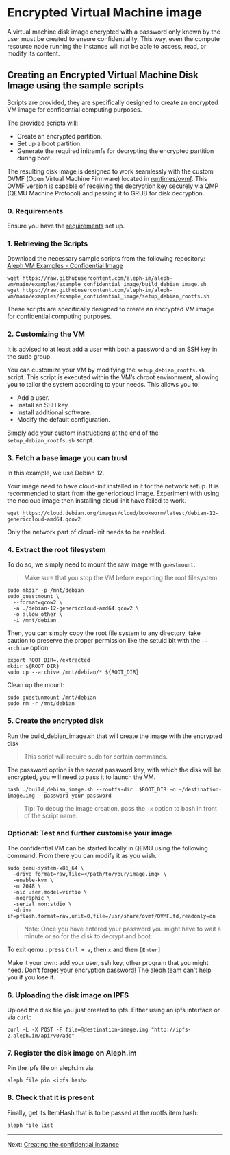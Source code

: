 # Encrypted Virtual Machine image

A virtual machine disk image encrypted with a password only known by the user must be created to ensure confidentiality. 
This way, even the compute resource node running the instance will not be able to access, read, or modify its content.
## Creating an Encrypted Virtual Machine Disk Image using the sample scripts

Scripts are provided, they are specifically designed to create an encrypted VM image for confidential computing purposes.

The provided scripts will:

* Create an encrypted partition.
* Set up a boot partition.
* Generate the required initramfs for decrypting the encrypted partition during boot.

The resulting disk image is designed to work seamlessly with the custom OVMF (Open Virtual Machine Firmware) located in [runtimes/ovmf](https://github.com/aleph-im/aleph-vm/tree/main/runtimes/ovmf). This OVMF version is capable of receiving the decryption key securely via QMP (QEMU Machine Protocol) and passing it to GRUB for disk decryption.

### 0. Requirements

Ensure you have the [requirements](./requirements.md) set up. 

### 1. Retrieving the Scripts
Download the necessary sample scripts from the following repository:<br>
[Aleph VM Examples - Confidential Image](https://github.com/aleph-im/aleph-vm/tree/main/examples/example_confidential_image)

```shell
wget https://raw.githubusercontent.com/aleph-im/aleph-vm/main/examples/example_confidential_image/build_debian_image.sh
wget https://raw.githubusercontent.com/aleph-im/aleph-vm/main/examples/example_confidential_image/setup_debian_rootfs.sh
```

These scripts are specifically designed to create an encrypted VM image for confidential computing purposes.

### 2. Customizing the VM
It is advised to at least add a user with both a password and an SSH key in the sudo group.

You can customize your VM by modifying the `setup_debian_rootfs.sh` script. This script is executed within the VM’s chroot environment, allowing you to tailor the system according to your needs. This allows you to:

* Add a user.
* Install an SSH key.
* Install additional software.
* Modify the default configuration.

Simply add your custom instructions at the end of the `setup_debian_rootfs.sh` script.

### 3. Fetch a base image you can trust

In this example, we use Debian 12.

Your image need to have cloud-init installed in it for the network setup. It is recommended to start from the genericcloud image. Experiment with using the nocloud image then installing cloud-init have failed to work.

```shell
wget https://cloud.debian.org/images/cloud/bookworm/latest/debian-12-genericcloud-amd64.qcow2
```

Only the network part of cloud-init needs to be enabled.

### 4. Extract the root filesystem

To do so, we simply need to mount the raw image with `guestmount`.

> Make sure that you stop the VM before exporting the root filesystem.

```shell
sudo mkdir -p /mnt/debian
sudo guestmount \
  --format=qcow2 \
  -a ./debian-12-genericcloud-amd64.qcow2 \
  -o allow_other \
  -i /mnt/debian
```

Then, you can simply copy the root file system to any directory, take caution to preserve the proper permission like the setuid bit with the `--archive` option.

```shell
export ROOT_DIR=./extracted
mkdir ${ROOT_DIR}
sudo cp --archive /mnt/debian/* ${ROOT_DIR}
```

Clean up the mount:

```shell
sudo guestunmount /mnt/debian
sudo rm -r /mnt/debian
```

### 5. Create the encrypted disk

Run the build_debian_image.sh that will create the image with the encrypted disk 
> This script will require sudo for certain commands.

The password option is the *secret* password key, with which the disk will be encrypted, you will need to pass it to launch the VM.  

```shell
bash ./build_debian_image.sh --rootfs-dir  $ROOT_DIR -o ~/destination-image.img --password your-password
```

> Tip: To debug the image creation, pass the `-x` option to bash in front of the script name.

### Optional: Test and further customise your image

The confidential VM can be started locally in QEMU using the following command. From there you can modify it as you wish.

```shell
sudo qemu-system-x86_64 \
  -drive format=raw,file=</path/to/your/image.img> \
  -enable-kvm \
  -m 2048 \
  -nic user,model=virtio \
  -nographic \
  -serial mon:stdio \
  -drive if=pflash,format=raw,unit=0,file=/usr/share/ovmf/OVMF.fd,readonly=on
```

> Note: Once you have entered your password you might have to wait a minute or so for the disk to decrypt and boot.

To exit qemu : press `Ctrl + a`, then `x` and then `[Enter]`

Make it your own:  add your user, ssh key, other program that you might need. Don't forget your encryption password! The aleph team can't help you if you lose it.

### 6. Uploading the disk image on IPFS

Upload the disk file you just created to ipfs. Either using an ipfs interface or via `curl`:

```shell
curl -L -X POST -F file=@destination-image.img "http://ipfs-2.aleph.im/api/v0/add"
```

### 7. Register the disk image on Aleph.im

Pin the ipfs file on aleph.im via:

```
aleph file pin <ipfs hash>
```

### 8. Check that it is present 

Finally, get its ItemHash that is to be passed at the rootfs item hash:

```shell
aleph file list
```

---

Next: [Creating the confidential instance](./instance.md)